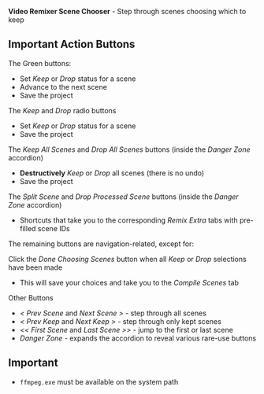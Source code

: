 **Video Remixer Scene Chooser** - Step through scenes choosing which to keep

## Important Action Buttons
The Green buttons:
- Set _Keep_ or _Drop_ status for a scene
- Advance to the next scene
- Save the project

The _Keep_ and _Drop_ radio buttons
- Set _Keep_ or _Drop_ status for a scene
- Save the project

The _Keep All Scenes_ and _Drop All Scenes_ buttons (inside the _Danger Zone_ accordion)
- **Destructively** _Keep_ or _Drop_ all scenes (there is no undo)
- Save the project

The _Split Scene_ and _Drop Processed Scene_ buttons (inside the _Danger Zone_ accordion)
- Shortcuts that take you to the corresponding _Remix Extra_ tabs with pre-filled scene IDs

The remaining buttons are navigation-related, except for:

Click the _Done Choosing Scenes_ button when all _Keep_ or _Drop_ selections have been made
- This will save your choices and take you to the _Compile Scenes_ tab

Other Buttons
- _< Prev Scene_ and _Next Scene >_ - step through all scenes
- _< Prev Keep_ and _Next Keep >_ - step through only kept scenes
- _<< First Scene_ and _Last Scene >>_ - jump to the first or last scene
- _Danger Zone_ - expands the accordion to reveal various rare-use buttons

## Important
- `ffmpeg.exe` must be available on the system path
